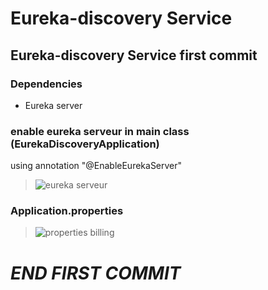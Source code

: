# **Eureka-discovery Service**
## Eureka-discovery Service first commit

### Dependencies
- Eureka server

### enable eureka serveur in main class (EurekaDiscoveryApplication)
using annotation "@EnableEurekaServer"
>![eureka serveur](https://user-images.githubusercontent.com/102327247/205367221-be459ddf-cd46-43ab-bb05-d1fac8c1d122.PNG)

### Application.properties

>![properties billing](https://user-images.githubusercontent.com/102327247/205365583-9e8170ed-a002-43a4-8049-d90a8d140810.PNG)







# **___________________________END FIRST COMMIT___________________________**
